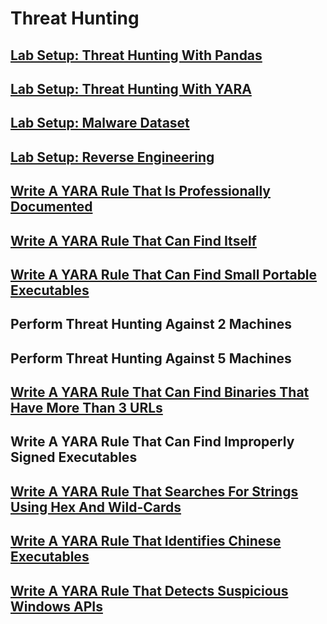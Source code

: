 # Threat Hunting

## [Lab Setup: Threat Hunting With Pandas](https://github.com/aaronamran/MCSI-Remote-Cybersecurity-Internship/blob/main/Threat%20Hunting/threat-hunting-pandas.md)

## [Lab Setup: Threat Hunting With YARA](https://github.com/aaronamran/MCSI-Remote-Cybersecurity-Internship/blob/main/Threat%20Hunting/threat-hunting-yara.md)

## [Lab Setup: Malware Dataset](https://github.com/aaronamran/MCSI-Remote-Cybersecurity-Internship/blob/main/Threat%20Hunting/malware-dataset.md)

## [Lab Setup: Reverse Engineering](https://github.com/aaronamran/MCSI-Remote-Cybersecurity-Internship/blob/main/Threat%20Hunting/reverse-engineering.md)

## [Write A YARA Rule That Is Professionally Documented](https://github.com/aaronamran/MCSI-Remote-Cybersecurity-Internship/blob/main/Threat%20Hunting/pro-documented-yara-rule.md)

## [Write A YARA Rule That Can Find Itself](https://github.com/aaronamran/MCSI-Remote-Cybersecurity-Internship/blob/main/Threat%20Hunting/yara-rule-find-itself.md)

## [Write A YARA Rule That Can Find Small Portable Executables](https://github.com/aaronamran/MCSI-Remote-Cybersecurity-Internship/blob/main/Threat%20Hunting/find-small-exe.md)

## Perform Threat Hunting Against 2 Machines

## Perform Threat Hunting Against 5 Machines

## [Write A YARA Rule That Can Find Binaries That Have More Than 3 URLs](https://github.com/aaronamran/MCSI-Remote-Cybersecurity-Internship/blob/main/Threat%20Hunting/find-binaries-3-urls.md)

## Write A YARA Rule That Can Find Improperly Signed Executables

## [Write A YARA Rule That Searches For Strings Using Hex And Wild-Cards](https://github.com/aaronamran/MCSI-Remote-Cybersecurity-Internship/blob/main/Threat%20Hunting/find-strings-hex-wild-cards.md)

## [Write A YARA Rule That Identifies Chinese Executables](https://github.com/aaronamran/MCSI-Remote-Cybersecurity-Internship/blob/main/Threat%20Hunting/find-chinese-exe.md)

## [Write A YARA Rule That Detects Suspicious Windows APIs](https://github.com/aaronamran/MCSI-Remote-Cybersecurity-Internship/blob/main/Threat%20Hunting/detect-suspicious-windows-apis.md)
